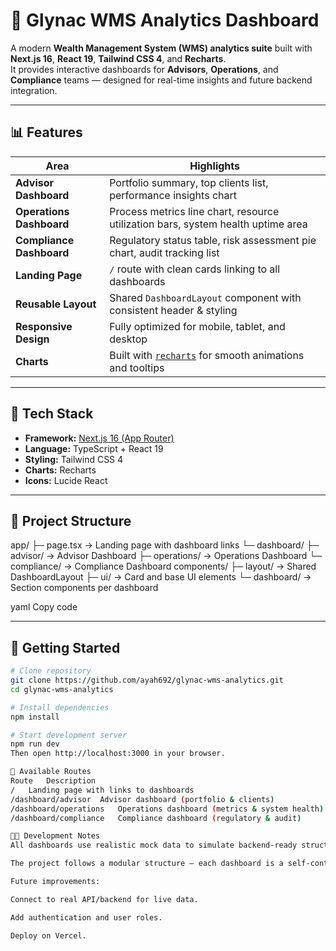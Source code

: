 # 🧭 Glynac WMS Analytics Dashboard

A modern **Wealth Management System (WMS) analytics suite** built with **Next.js 16**, **React 19**, **Tailwind CSS 4**, and **Recharts**.  
It provides interactive dashboards for **Advisors**, **Operations**, and **Compliance** teams — designed for real-time insights and future backend integration.

---

## 📊 Features

| Area | Highlights |
|------|-------------|
| **Advisor Dashboard** | Portfolio summary, top clients list, performance insights chart |
| **Operations Dashboard** | Process metrics line chart, resource utilization bars, system health uptime area |
| **Compliance Dashboard** | Regulatory status table, risk assessment pie chart, audit tracking list |
| **Landing Page** | `/` route with clean cards linking to all dashboards |
| **Reusable Layout** | Shared `DashboardLayout` component with consistent header & styling |
| **Responsive Design** | Fully optimized for mobile, tablet, and desktop |
| **Charts** | Built with [`recharts`](https://recharts.org/en-US) for smooth animations and tooltips |

---

## 🧱 Tech Stack

- **Framework:** [Next.js 16 (App Router)](https://nextjs.org)
- **Language:** TypeScript + React 19
- **Styling:** Tailwind CSS 4
- **Charts:** Recharts
- **Icons:** Lucide React

---

## 📂 Project Structure

app/
├─ page.tsx → Landing page with dashboard links
└─ dashboard/
├─ advisor/ → Advisor Dashboard
├─ operations/ → Operations Dashboard
└─ compliance/ → Compliance Dashboard
components/
├─ layout/ → Shared DashboardLayout
├─ ui/ → Card and base UI elements
└─ dashboard/ → Section components per dashboard

yaml
Copy code

---

## 🚀 Getting Started

```bash
# Clone repository
git clone https://github.com/ayah692/glynac-wms-analytics.git
cd glynac-wms-analytics

# Install dependencies
npm install

# Start development server
npm run dev
Then open http://localhost:3000 in your browser.

🧭 Available Routes
Route	Description
/	Landing page with links to dashboards
/dashboard/advisor	Advisor dashboard (portfolio & clients)
/dashboard/operations	Operations dashboard (metrics & system health)
/dashboard/compliance	Compliance dashboard (regulatory & audit)

🧑‍💻 Development Notes
All dashboards use realistic mock data to simulate backend-ready structures.

The project follows a modular structure — each dashboard is a self-contained page with its own sub-components.

Future improvements:

Connect to real API/backend for live data.

Add authentication and user roles.

Deploy on Vercel.
